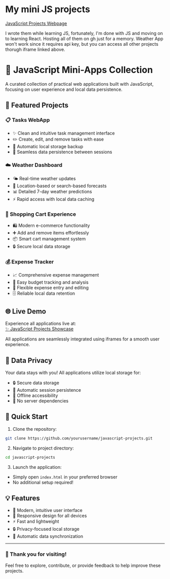 # My mini JS projects

[JavaScript Projects Webpage](https://lqsky7.github.io/jsProjects/)

I wrote them while learning JS, fortunately, I'm done with JS and moving on to learning React. Hosting all of them on gh just for a memory. Weather App won't work since it requires api key, but you can access all other projects thorugh iframe linked above. 

# 🚀 JavaScript Mini-Apps Collection

A curated collection of practical web applications built with JavaScript, focusing on user experience and local data persistence.

## 📱 Featured Projects

### 📋 Tasks WebApp
- ✨ Clean and intuitive task management interface
- ✏️ Create, edit, and remove tasks with ease
- 💾 Automatic local storage backup
- 🔄 Seamless data persistence between sessions

### ☁️ Weather Dashboard
- 🌤️ Real-time weather updates
- 🎯 Location-based or search-based forecasts
- 📊 Detailed 7-day weather predictions
- ⚡ Rapid access with local data caching

### 🛒 Shopping Cart Experience
- 🛍️ Modern e-commerce functionality
- ➕ Add and remove items effortlessly
- 📦 Smart cart management system
- 🔒 Secure local data storage

### 💰 Expense Tracker
- 📈 Comprehensive expense management
- 💱 Easy budget tracking and analysis
- 📝 Flexible expense entry and editing
- 🗄️ Reliable local data retention

## 🌐 Live Demo

Experience all applications live at:  
[✨ JavaScript Projects Showcase](https://lqsky7.github.io/jsProjects/)

All applications are seamlessly integrated using iframes for a smooth user experience.

## 💾 Data Privacy

Your data stays with you! All applications utilize local storage for:
- 🔒 Secure data storage
- 🔄 Automatic session persistence
- 📱 Offline accessibility
- 🚫 No server dependencies

## 🚀 Quick Start

1. Clone the repository:
```bash
git clone https://github.com/yourusername/javascript-projects.git
```

2. Navigate to project directory:
```bash
cd javascript-projects
```

3. Launch the application:
- Simply open `index.html` in your preferred browser
- No additional setup required!

## 💡 Features

- 🎨 Modern, intuitive user interface
- 📱 Responsive design for all devices
- ⚡ Fast and lightweight
- 🔒 Privacy-focused local storage
- 🔄 Automatic data synchronization

---

### 🙏 Thank you for visiting!

Feel free to explore, contribute, or provide feedback to help improve these projects.
